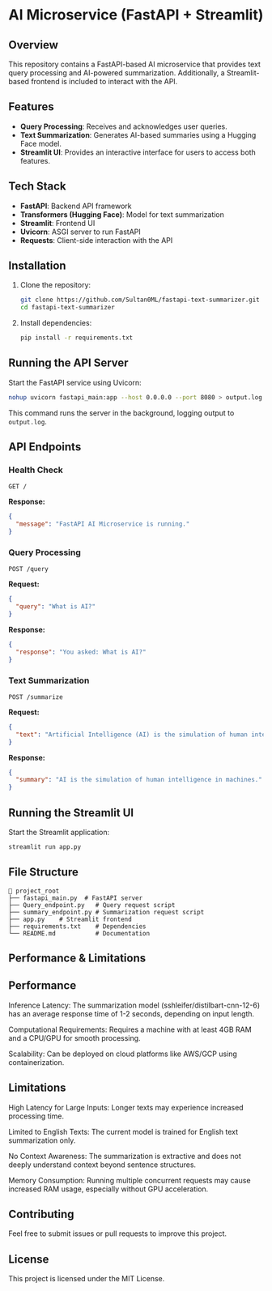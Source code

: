 # AI Microservice (FastAPI + Streamlit)

## Overview

This repository contains a FastAPI-based AI microservice that provides text query processing and AI-powered summarization. Additionally, a Streamlit-based frontend is included to interact with the API.

## Features

- **Query Processing**: Receives and acknowledges user queries.
- **Text Summarization**: Generates AI-based summaries using a Hugging Face model.
- **Streamlit UI**: Provides an interactive interface for users to access both features.

## Tech Stack

- **FastAPI**: Backend API framework
- **Transformers (Hugging Face)**: Model for text summarization
- **Streamlit**: Frontend UI
- **Uvicorn**: ASGI server to run FastAPI
- **Requests**: Client-side interaction with the API

## Installation

1. Clone the repository:

   ```sh
   git clone https://github.com/Sultan0ML/fastapi-text-summarizer.git
   cd fastapi-text-summarizer
   ```

2. Install dependencies:

   ```sh
   pip install -r requirements.txt
   ```

## Running the API Server

Start the FastAPI service using Uvicorn:

```sh
nohup uvicorn fastapi_main:app --host 0.0.0.0 --port 8080 > output.log 2>&1 &
```

This command runs the server in the background, logging output to `output.log`.

## API Endpoints

### Health Check

```http
GET /
```

**Response:**

```json
{
  "message": "FastAPI AI Microservice is running."
}
```

### Query Processing

```http
POST /query
```

**Request:**

```json
{
  "query": "What is AI?"
}
```

**Response:**

```json
{
  "response": "You asked: What is AI?"
}
```

### Text Summarization

```http
POST /summarize
```

**Request:**

```json
{
  "text": "Artificial Intelligence (AI) is the simulation of human intelligence in machines."
}
```

**Response:**

```json
{
  "summary": "AI is the simulation of human intelligence in machines."
}
```

## Running the Streamlit UI

Start the Streamlit application:

```sh
streamlit run app.py
```

## File Structure

```
📂 project_root
├── fastapi_main.py  # FastAPI server
├── Query_endpoint.py   # Query request script
├── summary_endpoint.py # Summarization request script
├── app.py    # Streamlit frontend
├── requirements.txt    # Dependencies
└── README.md           # Documentation
```
## Performance & Limitations

## Performance

Inference Latency: The summarization model (sshleifer/distilbart-cnn-12-6) has an average response time of 1-2 seconds, depending on input length.

Computational Requirements: Requires a machine with at least 4GB RAM and a CPU/GPU for smooth processing.

Scalability: Can be deployed on cloud platforms like AWS/GCP using containerization.

## Limitations

High Latency for Large Inputs: Longer texts may experience increased processing time.

Limited to English Texts: The current model is trained for English text summarization only.

No Context Awareness: The summarization is extractive and does not deeply understand context beyond sentence structures.

Memory Consumption: Running multiple concurrent requests may cause increased RAM usage, especially without GPU acceleration.

## Contributing

Feel free to submit issues or pull requests to improve this project.

## License

This project is licensed under the MIT License.

